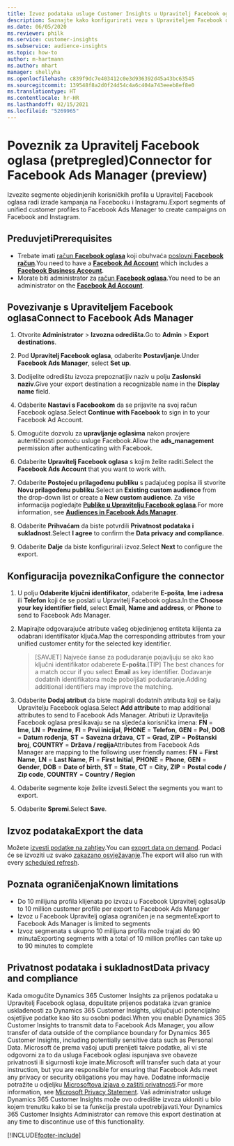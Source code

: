```yaml
---
title: Izvoz podataka usluge Customer Insights u Upravitelj Facebook oglasa
description: Saznajte kako konfigurirati vezu s Upraviteljem Facebook oglasa.
ms.date: 06/05/2020
ms.reviewer: philk
ms.service: customer-insights
ms.subservice: audience-insights
ms.topic: how-to
author: m-hartmann
ms.author: mhart
manager: shellyha
ms.openlocfilehash: c839f9dc7e403412c0e3d936392d45a43bc63545
ms.sourcegitcommit: 139548f8a2d0f24d54c4a6c404a743eeeb8ef8e0
ms.translationtype: HT
ms.contentlocale: hr-HR
ms.lasthandoff: 02/15/2021
ms.locfileid: "5269965"
---
```

# <a name="connector-for-facebook-ads-manager-preview"></a><span data-ttu-id="1d82a-103">Poveznik za Upravitelj Facebook oglasa (pretpregled)</span><span class="sxs-lookup"><span data-stu-id="1d82a-103">Connector for Facebook Ads Manager (preview)</span></span>

<span data-ttu-id="1d82a-104">Izvezite segmente objedinjenih korisničkih profila u Upravitelj Facebook oglasa radi izrade kampanja na Facebooku i Instagramu.</span><span class="sxs-lookup"><span data-stu-id="1d82a-104">Export segments of unified customer profiles to Facebook Ads Manager to create campaigns on Facebook and Instagram.</span></span>

## <a name="prerequisites"></a><span data-ttu-id="1d82a-105">Preduvjeti</span><span class="sxs-lookup"><span data-stu-id="1d82a-105">Prerequisites</span></span>

- <span data-ttu-id="1d82a-106">Trebate imati [račun **Facebook oglasa**](https://www.facebook.com/business/learn/lessons/step-by-step-ads-manager-account) koji obuhvaća [poslovni **Facebook račun**](https://business.facebook.com/).</span><span class="sxs-lookup"><span data-stu-id="1d82a-106">You need to have a [**Facebook Ad Account**](https://www.facebook.com/business/learn/lessons/step-by-step-ads-manager-account) which includes a [**Facebook Business Account**](https://business.facebook.com/).</span></span>
- <span data-ttu-id="1d82a-107">Morate biti administrator za [račun **Facebook oglasa**](https://www.facebook.com/business/learn/lessons/step-by-step-ads-manager-account).</span><span class="sxs-lookup"><span data-stu-id="1d82a-107">You need to be an administrator on the [**Facebook Ad Account**](https://www.facebook.com/business/learn/lessons/step-by-step-ads-manager-account).</span></span>

## <a name="connect-to-facebook-ads-manager"></a><span data-ttu-id="1d82a-108">Povezivanje s Upraviteljem Facebook oglasa</span><span class="sxs-lookup"><span data-stu-id="1d82a-108">Connect to Facebook Ads Manager</span></span>

1. <span data-ttu-id="1d82a-109">Otvorite **Administrator** > **Izvozna odredišta**.</span><span class="sxs-lookup"><span data-stu-id="1d82a-109">Go to **Admin** > **Export destinations**.</span></span>

1. <span data-ttu-id="1d82a-110">Pod **Upravitelj Facebook oglasa**, odaberite **Postavljanje**.</span><span class="sxs-lookup"><span data-stu-id="1d82a-110">Under **Facebook Ads Manager**, select **Set up**.</span></span>

1. <span data-ttu-id="1d82a-111">Dodijelite odredištu izvoza prepoznatljiv naziv u polju **Zaslonski naziv**.</span><span class="sxs-lookup"><span data-stu-id="1d82a-111">Give your export destination a recognizable name in the **Display name** field.</span></span>

1. <span data-ttu-id="1d82a-112">Odaberite **Nastavi s Facebookom** da se prijavite na svoj račun Facebook oglasa.</span><span class="sxs-lookup"><span data-stu-id="1d82a-112">Select **Continue with Facebook** to sign in to your Facebook Ad Account.</span></span>

1. <span data-ttu-id="1d82a-113">Omogućite dozvolu za **upravljanje oglasima** nakon provjere autentičnosti pomoću usluge Facebook.</span><span class="sxs-lookup"><span data-stu-id="1d82a-113">Allow the **ads_management** permission after authenticating with Facebook.</span></span>

1. <span data-ttu-id="1d82a-114">Odaberite **Upravitelj Facebook oglasa** s kojim želite raditi.</span><span class="sxs-lookup"><span data-stu-id="1d82a-114">Select the **Facebook Ads Account** that you want to work with.</span></span>

1. <span data-ttu-id="1d82a-115">Odaberite **Postojeću prilagođenu publiku** s padajućeg popisa ili stvorite **Novu prilagođenu publiku**.</span><span class="sxs-lookup"><span data-stu-id="1d82a-115">Select an **Existing custom audience** from the drop-down list or create a **New custom audience**.</span></span> <span data-ttu-id="1d82a-116">Za više informacija pogledajte [**Publike u Upravitelju Facebook oglasa**](https://www.facebook.com/business/help/744354708981227?id=2469097953376494).</span><span class="sxs-lookup"><span data-stu-id="1d82a-116">For more information, see [**Audiences in Facebook Ads Manager**](https://www.facebook.com/business/help/744354708981227?id=2469097953376494).</span></span>

1. <span data-ttu-id="1d82a-117">Odaberite **Prihvaćam** da biste potvrdili **Privatnost podataka i sukladnost**.</span><span class="sxs-lookup"><span data-stu-id="1d82a-117">Select **I agree** to confirm the **Data privacy and compliance**.</span></span>

1. <span data-ttu-id="1d82a-118">Odaberite **Dalje** da biste konfigurirali izvoz.</span><span class="sxs-lookup"><span data-stu-id="1d82a-118">Select **Next** to configure the export.</span></span>

## <a name="configure-the-connector"></a><span data-ttu-id="1d82a-119">Konfiguracija poveznika</span><span class="sxs-lookup"><span data-stu-id="1d82a-119">Configure the connector</span></span>

1. <span data-ttu-id="1d82a-120">U polju **Odaberite ključni identifikator**, odaberite **E-pošta**, **Ime i adresa** ili **Telefon** koji će se poslati u Upravitelj Facebook oglasa.</span><span class="sxs-lookup"><span data-stu-id="1d82a-120">In the **Choose your key identifier field**, select **Email**, **Name and address**, or **Phone** to send to Facebook Ads Manager.</span></span>

1. <span data-ttu-id="1d82a-121">Mapirajte odgovarajuće atribute vašeg objedinjenog entiteta klijenta za odabrani identifikator ključa.</span><span class="sxs-lookup"><span data-stu-id="1d82a-121">Map the corresponding attributes from your unified customer entity for the selected key identifier.</span></span>
   > <span data-ttu-id="1d82a-122">[SAVJET] Najveće šanse za podudaranje pojavljuju se ako kao ključni identifikator odaberete **E-pošta**.</span><span class="sxs-lookup"><span data-stu-id="1d82a-122">[TIP] The best chances for a match occur if you select **Email** as key identifier.</span></span> <span data-ttu-id="1d82a-123">Dodavanje dodatnih identifikatora može poboljšati podudaranje.</span><span class="sxs-lookup"><span data-stu-id="1d82a-123">Adding additional identifiers may improve the matching.</span></span>

1. <span data-ttu-id="1d82a-124">Odaberite **Dodaj atribut** da biste mapirali dodatnih atributa koji se šalju Upravitelju Facebook oglasa.</span><span class="sxs-lookup"><span data-stu-id="1d82a-124">Select **Add attribute** to map additional attributes to send to Facebook Ads Manager.</span></span> <span data-ttu-id="1d82a-125">Atributi iz Upravitelja Facebook oglasa preslikavaju se na sljedeća korisnička imena: **FN** = **Ime**, **LN** = **Prezime**, **FI** = **Prvi inicijal**, **PHONE** = **Telefon**, **GEN** = **Pol**, **DOB** = **Datum rođenja**, **ST** = **Savezna država**, **CT** = **Grad**, **ZIP** = **Poštanski broj**, **COUNTRY** = **Država / regija**</span><span class="sxs-lookup"><span data-stu-id="1d82a-125">Attributes from Facebook Ads Manager are mapping to the following user friendly names: **FN** = **First Name**, **LN** = **Last Name**, **FI** = **First Initial**, **PHONE** = **Phone**, **GEN** = **Gender**, **DOB** = **Date of birth**, **ST** = **State**, **CT** = **City**, **ZIP** = **Postal code / Zip code**, **COUNTRY** = **Country / Region**</span></span>

1. <span data-ttu-id="1d82a-126">Odaberite segmente koje želite izvesti.</span><span class="sxs-lookup"><span data-stu-id="1d82a-126">Select the segments you want to export.</span></span>

1. <span data-ttu-id="1d82a-127">Odaberite **Spremi**.</span><span class="sxs-lookup"><span data-stu-id="1d82a-127">Select **Save**.</span></span>

## <a name="export-the-data"></a><span data-ttu-id="1d82a-128">Izvoz podataka</span><span class="sxs-lookup"><span data-stu-id="1d82a-128">Export the data</span></span>

<span data-ttu-id="1d82a-129">Možete [izvesti podatke na zahtjev](export-destinations.md).</span><span class="sxs-lookup"><span data-stu-id="1d82a-129">You can [export data on demand](export-destinations.md).</span></span> <span data-ttu-id="1d82a-130">Podaci će se izvoziti uz svako [zakazano osvježavanje](system.md#schedule-tab).</span><span class="sxs-lookup"><span data-stu-id="1d82a-130">The export will also run with every [scheduled refresh](system.md#schedule-tab).</span></span>

## <a name="known-limitations"></a><span data-ttu-id="1d82a-131">Poznata ograničenja</span><span class="sxs-lookup"><span data-stu-id="1d82a-131">Known limitations</span></span>

- <span data-ttu-id="1d82a-132">Do 10 milijuna profila klijenata po izvozu u Facebook Upravitelj oglasa</span><span class="sxs-lookup"><span data-stu-id="1d82a-132">Up to 10 million customer profile per export to Facebook Ads Manager</span></span> 
- <span data-ttu-id="1d82a-133">Izvoz u Facebook Upravitelj oglasa ograničen je na segmente</span><span class="sxs-lookup"><span data-stu-id="1d82a-133">Export to Facebook Ads Manager is limited to segments</span></span>
- <span data-ttu-id="1d82a-134">Izvoz segmenata s ukupno 10 milijuna profila može trajati do 90 minuta</span><span class="sxs-lookup"><span data-stu-id="1d82a-134">Exporting segments with a total of 10 million profiles can take up to 90 minutes to complete</span></span>

## <a name="data-privacy-and-compliance"></a><span data-ttu-id="1d82a-135">Privatnost podataka i sukladnost</span><span class="sxs-lookup"><span data-stu-id="1d82a-135">Data privacy and compliance</span></span>

<span data-ttu-id="1d82a-136">Kada omogućite Dynamics 365 Customer Insights za prijenos podataka u Upravitelj Facebook oglasa, dopuštate prijenos podataka izvan granice usklađenosti za Dynamics 365 Customer Insights, uključujući potencijalno osjetljive podatke kao što su osobni podaci.</span><span class="sxs-lookup"><span data-stu-id="1d82a-136">When you enable Dynamics 365 Customer Insights to transmit data to Facebook Ads Manager, you allow transfer of data outside of the compliance boundary for Dynamics 365 Customer Insights, including potentially sensitive data such as Personal Data.</span></span> <span data-ttu-id="1d82a-137">Microsoft će prema vašoj uputi prenijeti takve podatke, ali vi ste odgovorni za to da usluga Facebook oglasi ispunjava sve obaveze privatnosti ili sigurnosti koje imate.</span><span class="sxs-lookup"><span data-stu-id="1d82a-137">Microsoft will transfer such data at your instruction, but you are responsible for ensuring that Facebook Ads meet any privacy or security obligations you may have.</span></span> <span data-ttu-id="1d82a-138">Dodatne informacije potražite u odjeljku [Microsoftova izjava o zaštiti privatnosti](https://go.microsoft.com/fwlink/?linkid=396732).</span><span class="sxs-lookup"><span data-stu-id="1d82a-138">For more information, see [Microsoft Privacy Statement](https://go.microsoft.com/fwlink/?linkid=396732).</span></span>
<span data-ttu-id="1d82a-139">Vaš administrator usluge Dynamics 365 Customer Insights može ovo odredište izvoza ukloniti u bilo kojem trenutku kako bi se ta funkcija prestala upotrebljavati.</span><span class="sxs-lookup"><span data-stu-id="1d82a-139">Your Dynamics 365 Customer Insights Administrator can remove this export destination at any time to discontinue use of this functionality.</span></span>


[!INCLUDE[footer-include](../includes/footer-banner.md)]